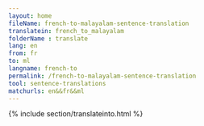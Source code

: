 ```yaml
---
layout: home
fileName: french-to-malayalam-sentence-translation
translatein: french_to_malayalam
folderName : translate
lang: en
from: fr
to: ml
langname: french-to
permalink: /french-to-malayalam-sentence-translation
tool: sentence-translations
matchurls: en&&fr&&ml
---
```

{% include section/translateinto.html %}
